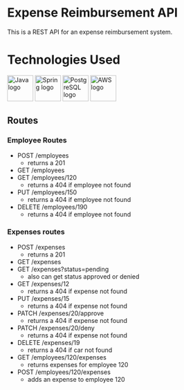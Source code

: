 # Expense Reimbursement API
This is a REST API for an expense reimbursement system.   

# Technologies Used
<img src=https://seeklogo.com/images/J/java-logo-7F8B35BAB3-seeklogo.com.png alt="Java logo" width="60">  <img src="https://spring.io/images/spring-initializr-4291cc0115eb104348717b82161a81de.svg" alt="Spring logo" width="60"> <img src="https://upload.wikimedia.org/wikipedia/commons/thumb/2/29/Postgresql_elephant.svg/1985px-Postgresql_elephant.svg.png" alt="PostgreSQL logo" width="60"> <img src="https://upload.wikimedia.org/wikipedia/commons/thumb/9/93/Amazon_Web_Services_Logo.svg/768px-Amazon_Web_Services_Logo.svg.png?20170912170050" alt="AWS logo" width="60">   

## Routes

### Employee Routes
- POST /employees
    - returns a 201
- GET /employees
- GET /employees/120
    - returns a 404 if employee not found
- PUT /employees/150
    - returns a 404 if employee not found
- DELETE /employees/190
    - returns a 404 if employee not found

### Expenses routes
- POST /expenses
    - returns a 201
- GET /expenses
- GET /expenses?status=pending
    - also can get status approved or denied
- GET /expenses/12
    - returns a 404 if expense not found
- PUT /expenses/15
    - returns a 404 if expense not found
- PATCH /expenses/20/approve
    - returns a 404 if expense not found
- PATCH /expenses/20/deny
    - returns a 404 if expense not found
- DELETE /expenses/19
    - returns a 404 if car not found
- GET /employees/120/expenses
    - returns expenses for employee 120
- POST /employees/120/expenses
    - adds an expense to employee 120